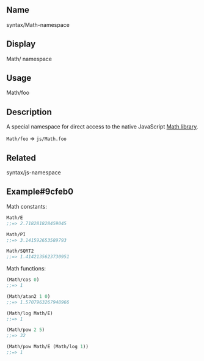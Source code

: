 ## Name
syntax/Math-namespace

## Display
Math/ namespace

## Usage
Math/foo

## Description

A special namespace for direct access to the native JavaScript [Math library].

`Math/foo` => `js/Math.foo`

[Math library]:https://developer.mozilla.org/en-US/docs/Web/JavaScript/Reference/Global_Objects/Math

## Related
syntax/js-namespace

## Example#9cfeb0

Math constants:

```clj
Math/E
;;=> 2.718281828459045

Math/PI
;;=> 3.141592653589793

Math/SQRT2
;;=> 1.4142135623730951
```

Math functions:

```clj
(Math/cos 0)
;;=> 1

(Math/atan2 1 0)
;;=> 1.5707963267948966

(Math/log Math/E)
;;=> 1

(Math/pow 2 5)
;;=> 32

(Math/pow Math/E (Math/log 1))
;;=> 1
```
